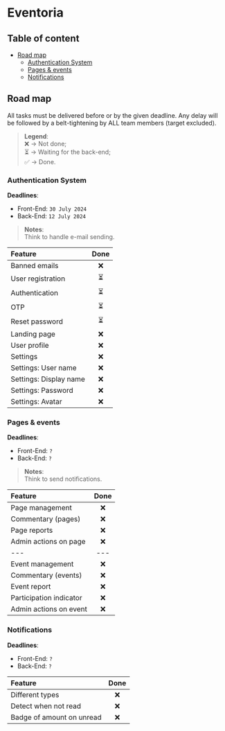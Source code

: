 # Eventoria

## Table of content
- [Road map](#road-map)
  - [Authentication System](#authentication-system)
  - [Pages & events](#pages--events)
  - [Notifications](#notifications)

## Road map
All tasks must be delivered before or by the given deadline. Any delay will be followed by a belt-tightening by ALL team members (target excluded).

> **Legend**:  
> ❌ -> Not done;  
> ⏳ -> Waiting for the back-end;  
> ✅ -> Done.

### Authentication System
**Deadlines**: 
- Front-End: `30 July 2024`
- Back-End: `12 July 2024`

> **Notes**:  
> Think to handle e-mail sending.

| Feature                | Done |
|:-----------------------|:----:|
| Banned emails          |  ❌   |
| User registration      |  ⏳   |
| Authentication         |  ⏳   |
| OTP                    |  ⏳   |
| Reset password         |  ⏳   |
| Landing page           |  ❌   |
| User profile           |  ❌   |
| Settings               |  ❌   |
| Settings: User name    |  ❌   |
| Settings: Display name |  ❌   |
| Settings: Password     |  ❌   |
| Settings: Avatar       |  ❌   |

### Pages & events
**Deadlines**:
- Front-End: `?`
- Back-End: `?`

> **Notes**:  
> Think to send notifications.

| Feature                 | Done |
|:------------------------|:----:|
| Page management         |  ❌   |
| Commentary (pages)      |  ❌   |
| Page reports            |  ❌   |
| Admin actions on page   |  ❌   |
| ---                     | ---  |
| Event management        |  ❌   |
| Commentary (events)     |  ❌   |
| Event report            |  ❌   |
| Participation indicator |  ❌   |
| Admin actions on event  |  ❌   |

### Notifications
**Deadlines**:
- Front-End: `?`
- Back-End: `?`

| Feature                   | Done |
|:--------------------------|:----:|
| Different types           |  ❌   |
| Detect when not read      |  ❌   |
| Badge of amount on unread |  ❌   |

